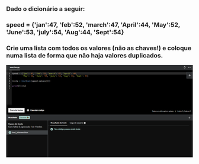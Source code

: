 ### Dado o dicionário a seguir:

### speed = {'jan':47, 'feb':52, 'march':47, 'April':44, 'May':52, 'June':53, 'july':54, 'Aug':44, 'Sept':54}

### Crie uma lista com todos os valores (não as chaves!) e coloque numa lista de forma que não haja valores duplicados.

![Exercicio 18](<../evidencias/Sprint 3 Ex18.png>)
